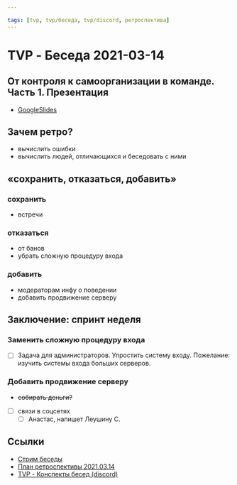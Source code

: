 ```yaml
---

tags: [tvp, tvp/беседа, tvp/discord, ретроспектива]
---
```


# TVP - Беседа 2021-03-14

## От контроля к самоорганизации в команде. Часть 1. Презентация

- [GoogleSlides](https://docs.google.com/presentation/d/1eRewWV867Rv5QjWx_Hvu7OpWJlrDVkCdIN5wupexjHU/edit?usp=sharing)

## Зачем ретро?

- вычислить ошибки
- вычислить людей, отличающихся и беседовать с ними

## «сохранить, отказаться, добавить»

### сохранить

- встречи

### отказаться

- от банов
- убрать сложную процедуру входа

### добавить

- модераторам инфу о поведении
- добавить продвижение серверу

## Заключение: спринт неделя

### Заменить сложную процедуру входа

- [ ] Задача для администраторов. Упростить систему входу. Пожелание: изучить системы входа больших серверов.

### Добавить продвижение серверу

- ~~собирать деньги?~~
- [ ] связи в соцсетях
  - [ ] Анастас, напишет Леушину С.

## Ссылки

- [Стрим беседы](https://youtu.be/lnhTn67k1JY)
- [План ретроспективы 2021.03.14](https://docs.google.com/document/d/168TdxtZlohUDxq-7Nhqn66R9xr2OVBHDdCGdHwCXSlU/edit?usp=sharing)
- [TVP - Конспекты бесед (discord)](TVP%20-%20Конспекты%20бесед%20(discord).md)
